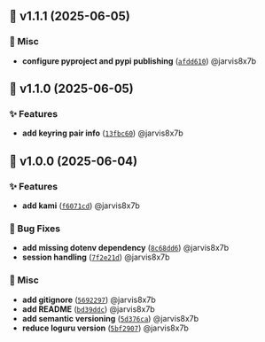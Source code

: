 ## 🚀 v1.1.1 (2025-06-05)


### 🔧 Misc

- **configure pyproject and pypi publishing** ([`afdd610`](kami-client/commit/afdd610e958d36ff9c0d978be9e6e354d24ca245)) @jarvis8x7b

## 🚀 v1.1.0 (2025-06-05)


### ✨ Features

- **add keyring pair info** ([`13fbc60`](kami-client/commit/13fbc6042d122e7985163b7420ae9237847a3d9f)) @jarvis8x7b

## 🚀 v1.0.0 (2025-06-04)


### ✨ Features

- **add kami** ([`f6071cd`](kami-client/commit/f6071cdc889706272f3eb5b3a2270e27f0f6e07e)) @jarvis8x7b

### 🐛 Bug Fixes

- **add missing dotenv dependency** ([`8c68dd6`](kami-client/commit/8c68dd6142e5f99aaee80f430d8daaa94f1c6ee1)) @jarvis8x7b
- **session handling** ([`7f2e21d`](kami-client/commit/7f2e21d30bead33b8f68fa81ea30b539affdfc80)) @jarvis8x7b

### 🔧 Misc

- **add gitignore** ([`5692297`](kami-client/commit/5692297cad51f3d0a16c95654888b7a45d21abc9)) @jarvis8x7b
- **add README** ([`bd39ddc`](kami-client/commit/bd39ddc307780e63f639fc789295606433161baa)) @jarvis8x7b
- **add semantic versioning** ([`5d376ca`](kami-client/commit/5d376cadf0b9d262ca5302616f478833e5e0fc19)) @jarvis8x7b
- **reduce loguru version** ([`5bf2907`](kami-client/commit/5bf290701a6eb6e30b2acae1c37ea7d31db7e291)) @jarvis8x7b
